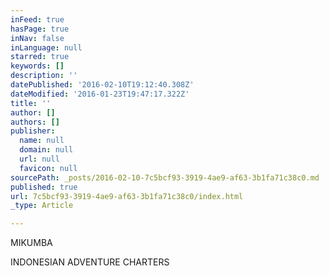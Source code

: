 ```yaml
---
inFeed: true
hasPage: true
inNav: false
inLanguage: null
starred: true
keywords: []
description: ''
datePublished: '2016-02-10T19:12:40.308Z'
dateModified: '2016-01-23T19:47:17.322Z'
title: ''
author: []
authors: []
publisher:
  name: null
  domain: null
  url: null
  favicon: null
sourcePath: _posts/2016-02-10-7c5bcf93-3919-4ae9-af63-3b1fa71c38c0.md
published: true
url: 7c5bcf93-3919-4ae9-af63-3b1fa71c38c0/index.html
_type: Article

---
```

MIKUMBA

INDONESIAN ADVENTURE CHARTERS